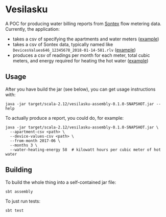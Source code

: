 # Vesilasku

A POC for producing water billing reports from [Sontex](https://www.sontex.ch)
flow metering data. Currently, the application:

 * takes a csv of specifying the apartments and water meters
   ([example](src/test/resources/fi/kapsi/kosmik/vesilasku/report/report-apartments.csv))
 * takes a csv of Sontex data, typically named like 
   `DevicesValues646_12345678_2018-01-14-581.rlv`
   ([example](src/test/resources/fi/kapsi/kosmik/vesilasku/report/device-values-for-report.rlv))
 * produces a csv of readings per month for each meter, total cubic meters,
   and energy required for heating the hot water
   ([example](src/test/resources/fi/kapsi/kosmik/vesilasku/report/expected-report.csv))


## Usage

After you have build the jar (see below), you can get usage instructions with:
```
java -jar target/scala-2.12/vesilasku-assembly-0.1.0-SNAPSHOT.jar --help
```

To actually produce a report, you could do, for example:
```
java -jar target/scala-2.12/vesilasku-assembly-0.1.0-SNAPSHOT.jar \
  --apartment-csv <path> \
  --device-values-csv <path> \
  --from-month 2017-06 \
  --months 3 \ 
  --water-heating-energy 58  # kilowatt hours per cubic meter of hot water
```

## Building

To build the whole thing into a self-contained jar file:

```
sbt assembly
```

To just run tests:

```
sbt test
```